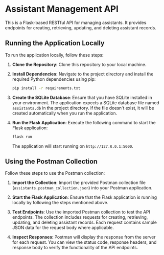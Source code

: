 # Assistant Management API

This is a Flask-based RESTful API for managing assistants. It provides endpoints for creating, retrieving, updating, and deleting assistant records.

## Running the Application Locally

To run the application locally, follow these steps:

1. **Clone the Repository**: Clone this repository to your local machine.

2. **Install Dependencies**: Navigate to the project directory and install the required Python dependencies using pip:

    ```bash
    pip install -r requirements.txt
    ```

3. **Create the SQLite Database**: Ensure that you have SQLite installed in your environment. The application expects a SQLite database file named `assistants.db` in the project directory. If the file doesn't exist, it will be created automatically when you run the application.

4. **Run the Flask Application**: Execute the following command to start the Flask application:

    ```bash
    flask run
    ```

   The application will start running on `http://127.0.0.1:5000`.

## Using the Postman Collection

Follow these steps to use the Postman collection:

1. **Import the Collection**: Import the provided Postman collection file (`assistants.postman_collection.json`) into your Postman application.

2. **Start the Flask Application**: Ensure that the Flask application is running locally by following the steps mentioned above.

3. **Test Endpoints**: Use the imported Postman collection to test the API endpoints. The collection includes requests for creating, retrieving, updating, and deleting assistant records. Each request contains sample JSON data for the request body where applicable.

4. **Inspect Responses**: Postman will display the response from the server for each request. You can view the status code, response headers, and response body to verify the functionality of the API endpoints.
